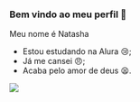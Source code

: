 ### Bem vindo ao meu  perfil 💜

Meu nome é Natasha 

- Estou estudando na Alura 😢;
- Já me cansei 😠;
- Acaba pelo amor de deus 😫.


![](https://media1.tenor.com/m/yigQB23aSPYAAAAd/gente-essa-tortura-n%C3%A3o-acaba-nunca-drelacionamentos.gif)
